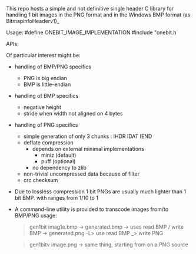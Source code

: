This repo hosts a simple and not definitive single header C library for handling
1 bit images in the PNG  format and in the Windows BMP format (as BitmapinfoHeaderv1)_

Usage:
#define ONEBIT_IMAGE_IMPLEMENTATION
#include "onebit.h

APIs:



Of particular interest might be:
- handling of BMP/PNG specifics
  - PNG is big endian
  - BMP is little-endian
  
- handling of BMP specifics
   - negative height
   - stride when width not aligned on 4 bytes
 
- handling of PNG specifics
   - simple generation of only 3 chunks : IHDR IDAT IEND
  - deflate compression
     - depends on external minimal implementations
         - miniz (default)
         - puff (optional)
     - no dependency to zlib
  - non-trivial uncompressed data because of filter
  - crc checksum
 
- Due to lossless compression 1 bit PNGs are usually much lighter than 1 bit BMP.
  with ranges from 1/10 to 1


- A command-line utility is provided to transcode images from/to BMP/PNG
usage:
  > gen1bit imag1e.bmp
      -> generated.bmp -> uses read BMP / write BMP 
      -> generated.png -L> use read BMP _> write PNG

  > gen1bitv image.png
      -> same  thing, starting from on a PNG source
